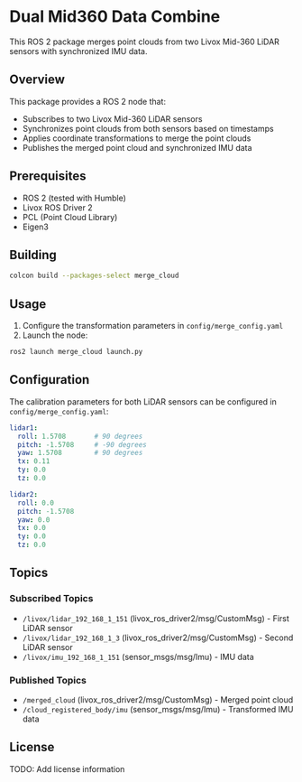 # Dual Mid360 Data Combine

This ROS 2 package merges point clouds from two Livox Mid-360 LiDAR sensors with synchronized IMU data.

## Overview

This package provides a ROS 2 node that:
- Subscribes to two Livox Mid-360 LiDAR sensors
- Synchronizes point clouds from both sensors based on timestamps
- Applies coordinate transformations to merge the point clouds
- Publishes the merged point cloud and synchronized IMU data

## Prerequisites

- ROS 2 (tested with Humble)
- Livox ROS Driver 2
- PCL (Point Cloud Library)
- Eigen3

## Building

```bash
colcon build --packages-select merge_cloud
```

## Usage

1. Configure the transformation parameters in `config/merge_config.yaml`
2. Launch the node:
```bash
ros2 launch merge_cloud launch.py
```

## Configuration

The calibration parameters for both LiDAR sensors can be configured in `config/merge_config.yaml`:

```yaml
lidar1:
  roll: 1.5708       # 90 degrees
  pitch: -1.5708     # -90 degrees
  yaw: 1.5708        # 90 degrees
  tx: 0.11
  ty: 0.0
  tz: 0.0

lidar2:
  roll: 0.0
  pitch: -1.5708
  yaw: 0.0
  tx: 0.0
  ty: 0.0
  tz: 0.0
```

## Topics

### Subscribed Topics
- `/livox/lidar_192_168_1_151` (livox_ros_driver2/msg/CustomMsg) - First LiDAR sensor
- `/livox/lidar_192_168_1_3` (livox_ros_driver2/msg/CustomMsg) - Second LiDAR sensor
- `/livox/imu_192_168_1_151` (sensor_msgs/msg/Imu) - IMU data

### Published Topics
- `/merged_cloud` (livox_ros_driver2/msg/CustomMsg) - Merged point cloud
- `/cloud_registered_body/imu` (sensor_msgs/msg/Imu) - Transformed IMU data

## License

TODO: Add license information
